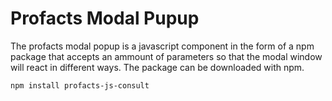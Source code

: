 # Profacts Modal Pupup

The profacts modal popup is a javascript component in the form of a npm package that accepts an ammount of parameters so that the modal window will react in different ways. The package can be downloaded with npm.

```
npm install profacts-js-consult
```
